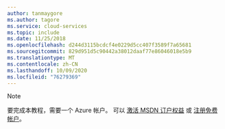 ```yaml
---
author: tanmaygore
ms.author: tagore
ms.service: cloud-services
ms.topic: include
ms.date: 11/25/2018
ms.openlocfilehash: d244d3115bcdcf4e0229d5cc407f3589f7a65681
ms.sourcegitcommit: 829d951d5c90442a38012daaf77e86046018e5b9
ms.translationtype: MT
ms.contentlocale: zh-CN
ms.lasthandoff: 10/09/2020
ms.locfileid: "76279369"
---
```

> [!NOTE]
> 要完成本教程，需要一个 Azure 帐户。 可以 [激活 MSDN 订户权益](https://azure.microsoft.com/pricing/member-offers/msdn-benefits-details/?WT.mc_id=A85619ABF) 或 [注册免费帐户](https://azure.microsoft.com/pricing/free-trial/?WT.mc_id=A85619ABF)。
> 
> 

